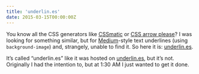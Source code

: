 ```yaml
---
title: 'underlin.es'
date: 2015-03-15T00:00:00Z
---
```


You know all the CSS generators like [CSSmatic](http://www.cssmatic.com/) or [CSS arrow please](http://cssarrowplease.com/)? I was looking for something similar, but for [Medium](https://medium.com/)-style text underlines (using `background-image`) and, strangely, unable to find it. So here it is: [underlin.es](http://prayerslayer.github.io/underlines/).

It’s called “underlin.es” like it was hosted on [underlin.es](http://underlin.es/), but it’s not. Originally I had the intention to, but at 1:30 AM I just wanted to get it done.
